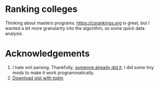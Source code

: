 # Ranking colleges

Thinking about masters programs. https://csrankings.org is great, but I wanted a bit more granularity into the algorithm, so some quick data analysis.

# Acknowledgements

1. I hate xml parsing. Thankfully, [someone already did it](https://github.com/ThomHurks/dblp-to-csv/tree/master). I did some tiny mods to make it work programmatically.
2. [Download gist with tqdm](https://gist.github.com/yanqd0/c13ed29e29432e3cf3e7c38467f42f51)
